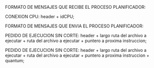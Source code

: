 
FORMATO DE MENSAJES QUE RECIBE EL PROCESO PLANIFICADOR:

CONEXION CPU:
	header + idCPU;
	

FORMATO DE MENSAJES QUE ENVIA EL PROCESO PLANIFICADOR:

PEDIDO DE EJECUCION SIN CORTE:
	header + largo ruta del archivo a ejecutar + ruta del archivo a ejecutar + puntero a proxima instruccion;
	
PEDIDO DE EJECUCION SIN CORTE:
	header + largo ruta del archivo a ejecutar + ruta del archivo a ejecutar + puntero a proxima instruccion + quantum;